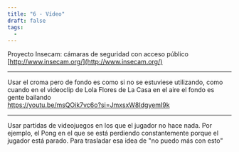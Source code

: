 ```yaml
---
title: "6 - Vídeo"
draft: false
tags:
  -
---
```

Proyecto Insecam: cámaras de seguridad con acceso público  
[http://www.insecam.org/](http://www.insecam.org/)

---
Usar el croma pero de fondo es como si no se estuviese utilizando, como cuando en el videoclip de Lola Flores de La Casa en el aire el fondo es gente bailando  
https://youtu.be/msQOik7vc6o?si=JmxsxW8IdgyemI9k

---
Usar partidas de videojuegos en los que el jugador no hace nada. Por ejemplo, el Pong en el que se está perdiendo constantemente porque el jugador está parado. Para trasladar esa idea de "no puedo más con esto"